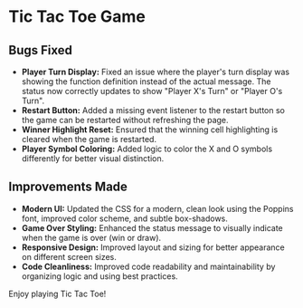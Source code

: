 # Tic Tac Toe Game

## Bugs Fixed

- **Player Turn Display:** Fixed an issue where the player's turn display was showing the function definition instead of the actual message. The status now correctly updates to show "Player X's Turn" or "Player O's Turn".
- **Restart Button:** Added a missing event listener to the restart button so the game can be restarted without refreshing the page.
- **Winner Highlight Reset:** Ensured that the winning cell highlighting is cleared when the game is restarted.
- **Player Symbol Coloring:** Added logic to color the X and O symbols differently for better visual distinction.

## Improvements Made

- **Modern UI:** Updated the CSS for a modern, clean look using the Poppins font, improved color scheme, and subtle box-shadows.
- **Game Over Styling:** Enhanced the status message to visually indicate when the game is over (win or draw).
- **Responsive Design:** Improved layout and sizing for better appearance on different screen sizes.
- **Code Cleanliness:** Improved code readability and maintainability by organizing logic and using best practices.

Enjoy playing Tic Tac Toe!

